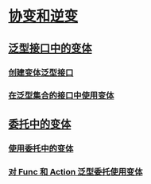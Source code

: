 # [协变和逆变](index.md)
## [泛型接口中的变体](variance-in-generic-interfaces.md)
### [创建变体泛型接口](creating-variant-generic-interfaces.md)
### [在泛型集合的接口中使用变体](using-variance-in-interfaces-for-generic-collections.md)
## [委托中的变体](variance-in-delegates.md)
### [使用委托中的变体](using-variance-in-delegates.md)
### [对 Func 和 Action 泛型委托使用变体](using-variance-for-func-and-action-generic-delegates.md)
